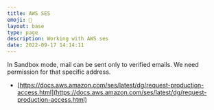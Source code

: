 ```yaml
---
title: AWS SES
emoji: 💌
layout: base
type: page
description: Working with AWS ses
date: 2022-09-17 14:14:11
---
```


In Sandbox mode, mail can be sent only to verified emails. We need permission for that specific address. 
- [https://docs.aws.amazon.com/ses/latest/dg/request-production-access.html](https://docs.aws.amazon.com/ses/latest/dg/request-production-access.html)